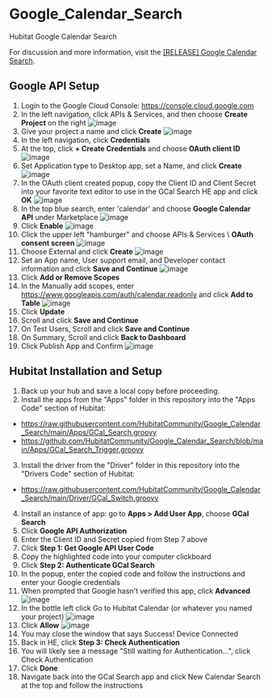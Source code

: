 # Google_Calendar_Search
Hubitat Google Calendar Search

For discussion and more information, visit the <a href="https://community.hubitat.com/t/release-google-calendar-search/71397">[RELEASE] Google Calendar Search</a>.

## Google API Setup
1. Login to the Google Cloud Console: https://console.cloud.google.com
2. In the left navigation, click APIs & Services, and then choose **Create Project** on the right
![image](https://user-images.githubusercontent.com/10900324/115976568-44281e00-a53d-11eb-9d7e-03689c5bb3ac.png)
3. Give your project a name and click **Create**
![image](https://user-images.githubusercontent.com/10900324/115976609-a4b75b00-a53d-11eb-860e-a99b74d2175a.png)
4. In the left navigation, click **Credentials**
5. At the top, click **+ Create Credentials** and choose **OAuth client ID**
![image](https://user-images.githubusercontent.com/10900324/115976721-e1378680-a53e-11eb-8c4b-88cfd55022cb.png)
6. Set Application type to Desktop app, set a Name, and click **Create**
![image](https://user-images.githubusercontent.com/10900324/115976744-0af0ad80-a53f-11eb-99d2-fbeac0d2cd3e.png)
7. In the OAuth client created popup, copy the Client ID and Client Secret into your favorite text editor to use in the GCal Search HE app and click **OK**
![image](https://user-images.githubusercontent.com/10900324/115976760-3d020f80-a53f-11eb-8b5e-85f749ccb395.png)
8. In the top blue search, enter 'calendar' and choose **Google Calendar API** under Marketplace
![image](https://user-images.githubusercontent.com/10900324/115977025-b569d000-a541-11eb-859a-410082044a67.png)
9. Click **Enable**
![image](https://user-images.githubusercontent.com/10900324/115976840-037dd400-a540-11eb-9cd9-83156851f8ed.png)
10. Click the upper left "hamburger" and choose APIs & Services \ **OAuth consent screen**
![image](https://user-images.githubusercontent.com/10900324/115977071-5a84a880-a542-11eb-8bdc-f74180ad9cbc.png)
11. Choose External and click **Create**
![image](https://user-images.githubusercontent.com/10900324/115976626-d7f9ea00-a53d-11eb-8212-66129f4a3dbb.png)
12. Set an App name, User support email, and Developer contact information and click **Save and Continue**
![image](https://user-images.githubusercontent.com/10900324/115976691-6cfce300-a53e-11eb-881b-5e996868c97a.png)
13. Click **Add or Remove Scopes**
14. In the Manually add scopes, enter https://www.googleapis.com/auth/calendar.readonly and click **Add to Table**
![image](https://user-images.githubusercontent.com/10900324/115977112-d121a600-a542-11eb-862b-a206b5d5c3d8.png)
15. Click **Update**
16. Scroll and click **Save and Continue**
17. On Test Users, Scroll and click **Save and Continue**
18. On Summary, Scroll and click **Back to Dashboard**
19. Click Publish App and Confirm
![image](https://user-images.githubusercontent.com/10900324/115977225-f6fb7a80-a543-11eb-88f6-d77d9605c30d.png)

## Hubitat Installation and Setup
1. Back up your hub and save a local copy before proceeding.
2. Install the apps from the "Apps" folder in this repository into the "Apps Code" section of Hubitat:
  * https://raw.githubusercontent.com/HubitatCommunity/Google_Calendar_Search/main/Apps/GCal_Search.groovy
  * https://github.com/HubitatCommunity/Google_Calendar_Search/blob/main/Apps/GCal_Search_Trigger.groovy
3. Install the driver from the "Driver" folder in this repository into the "Drivers Code" section of Hubitat:
  * https://raw.githubusercontent.com/HubitatCommunity/Google_Calendar_Search/main/Driver/GCal_Switch.groovy    
4. Install an instance of app: go to **Apps > Add User App**, choose **GCal Search**
5. Click **Google API Authorization**
6. Enter the Client ID and Secret copied from Step 7 above
7. Click **Step 1: Get Google API User Code**
8. Copy the highlighted code into your computer clickboard
9. Click **Step 2: Authenticate GCal Search**
10. In the popup, enter the copied code and follow the instructions and enter your Google credentials
11. When prompted that Google hasn't verified this app, click **Advanced**
![image](https://user-images.githubusercontent.com/10900324/115977405-e51ad700-a545-11eb-8d6d-3200e16ec29b.png)
12. In the bottle left click Go to Hubitat Calendar (or whatever you named your project)
![image](https://user-images.githubusercontent.com/10900324/115977420-1c898380-a546-11eb-84fd-e90d0d481094.png)
13. Click **Allow**
![image](https://user-images.githubusercontent.com/10900324/115977454-62464c00-a546-11eb-8d65-4be578c5f907.png)
14. You may close the window that says Success! Device Connected
15. Back in HE, click **Step 3: Check Authentication**
16. You will likely see a message "Still waiting for Authentication...", click Check Authentication
17. Click **Done**
18. Navigate back into the GCal Search app and click New Calendar Search at the top and follow the instructions
